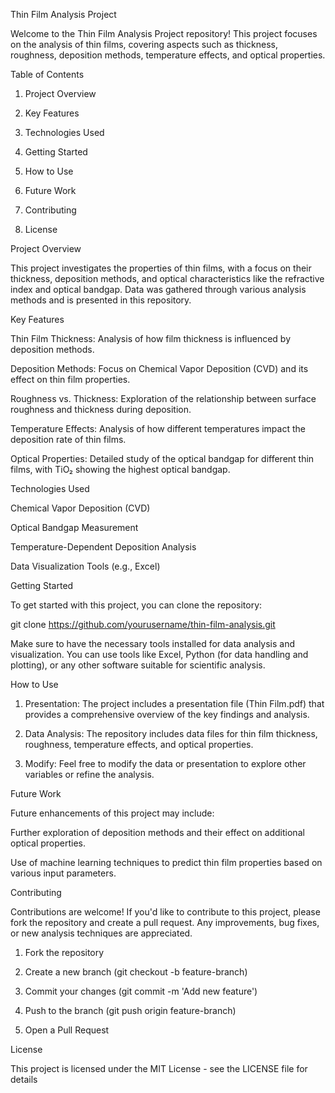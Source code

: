 Thin Film Analysis Project

Welcome to the Thin Film Analysis Project repository! This project focuses on the analysis of thin films, covering aspects such as thickness, roughness, deposition methods, temperature effects, and optical properties.

Table of Contents

1. Project Overview


2. Key Features


3. Technologies Used


4. Getting Started


5. How to Use


6. Future Work


7. Contributing


8. License



Project Overview

This project investigates the properties of thin films, with a focus on their thickness, deposition methods, and optical characteristics like the refractive index and optical bandgap. Data was gathered through various analysis methods and is presented in this repository.

Key Features

Thin Film Thickness: Analysis of how film thickness is influenced by deposition methods.

Deposition Methods: Focus on Chemical Vapor Deposition (CVD) and its effect on thin film properties.

Roughness vs. Thickness: Exploration of the relationship between surface roughness and thickness during deposition.

Temperature Effects: Analysis of how different temperatures impact the deposition rate of thin films.

Optical Properties: Detailed study of the optical bandgap for different thin films, with TiO₂ showing the highest optical bandgap.


Technologies Used

Chemical Vapor Deposition (CVD)

Optical Bandgap Measurement

Temperature-Dependent Deposition Analysis

Data Visualization Tools (e.g., Excel)


Getting Started

To get started with this project, you can clone the repository:

git clone https://github.com/yourusername/thin-film-analysis.git

Make sure to have the necessary tools installed for data analysis and visualization. You can use tools like Excel, Python (for data handling and plotting), or any other software suitable for scientific analysis.

How to Use

1. Presentation: The project includes a presentation file (Thin Film.pdf) that provides a comprehensive overview of the key findings and analysis.


2. Data Analysis: The repository includes data files for thin film thickness, roughness, temperature effects, and optical properties.


3. Modify: Feel free to modify the data or presentation to explore other variables or refine the analysis.



Future Work

Future enhancements of this project may include:

Further exploration of deposition methods and their effect on additional optical properties.

Use of machine learning techniques to predict thin film properties based on various input parameters.


Contributing

Contributions are welcome! If you'd like to contribute to this project, please fork the repository and create a pull request. Any improvements, bug fixes, or new analysis techniques are appreciated.

1. Fork the repository


2. Create a new branch (git checkout -b feature-branch)


3. Commit your changes (git commit -m 'Add new feature')


4. Push to the branch (git push origin feature-branch)


5. Open a Pull Request



License

This project is licensed under the MIT License - see the LICENSE file for details
